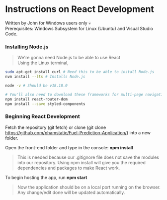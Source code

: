# Instructions on React Development
Written by John for Windows users only 💀 <br>
Prerequisites: Windows Subsystem for Linux (Ubuntu) and Visual Studio Code.

### Installing Node.js
> We're gonna need Node.js to be able to use React <br>
Using the Linux terminal, 
```bash
sudo apt-get install curl # Need this to be able to install Node.js
nvm install --lts # Installs Node.js

node -v # Should be v18.18.0

# You'll also need to download these frameworks for multi-page navigation.
npm install react-router-dom 
npm install --save styled-components
```
### Beginning React Development
Fetch the repository (git fetch) or clone (git clone https://github.com/phamstatic/Fuel-Prediction-Application/) into a new folder.

Open the front-end folder and type in the console: **npm install** <br>
> This is needed because our .gitignore file does not save the modules into our repository. Using npm install will give you the required dependencies and packages to make React work.

To begin hosting the app, run **npm start**
> Now the application should be on a local port running on the browser. Any change/edit done will be updated automatically.
